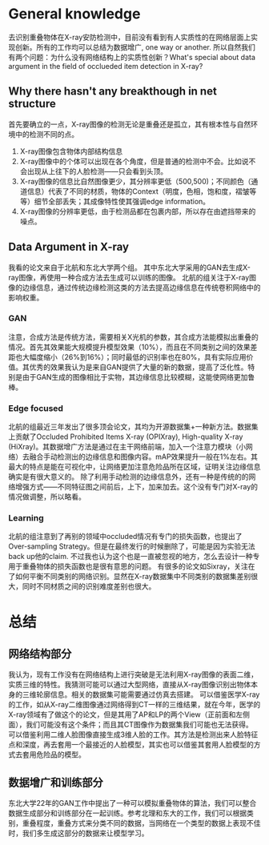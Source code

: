 # General knowledge
去识别重叠物体在X-ray安防检测中，目前没有看到有人实质性的在网络层面上实现创新。所有的工作均可以总结为数据增广, one way or another. 
所以自然我们有两个问题：为什么没有网络结构上的实质性创新？What's special about data argument in the field of occlueded item detection in X-ray?
## Why there hasn't any breakthough in net structure
首先要确立的一点，X-ray图像的检测无论是重叠还是孤立，其有根本性与自然环境中的检测不同的点。
1. X-ray图像包含物体内部结构信息 
2. X-ray图像中的个体可以出现在各个角度，但是普通的检测中不会。比如说不会出现从上往下的人脸检测——只会看到头顶。
3. X-ray图像的信息比自然图像更少，其分辨率更低（500,500)；不同颜色（通道信息）代表了不同的材质，物体的Context（明度，色相，饱和度，褶皱等等）细节全部丢失；其成像特性使其强调edge information。
4. X-ray图像的分辨率更低，由于检测品都在包裹内部，所以存在由遮挡带来的噪点。
## Data Argument in X-ray
我看的论文来自于北航和东北大学两个组。
其中东北大学采用的GAN去生成X-ray图像，再使用一种合成方法去生成可以训练的图像。
北航的组关注于X-ray图像的边缘信息，通过传统边缘检测这类的方法去提高边缘信息在传统卷积网络中的影响权重。
### GAN
注意，合成方法是传统方法，需要相关X光机的参数，其合成方法能模拟出重叠的情况。首先其效果能大规模提升模型效果（10%），而且在不同类别之间的效果差距也大幅度缩小（26%到16%）；同时最低的识别率也在80%，具有实际应用价值。其优秀的效果我认为是来自GAN提供了大量的新的数据，提高了泛化性。特别是由于GAN生成的图像相比于实物，其边缘信息比较模糊，这能使网络更加鲁棒。
### Edge focused
北航的组最近三年发出了很多顶会论文，其均为开源数据集+一种新方法。数据集上贡献了Occluded Prohibited Items X-ray (OPIXray), High-quality X-ray (HiXray)。其数据增广方法是通过在主干网络前端，加入一个注意力模块（小网络）去融合手动检测出的边缘信息和图像内容。mAP效果提升一般在1%左右。其最大的特点是能在可视化中，让网络更加注意危险品所在区域，证明关注边缘信息确实是有很大意义的。
除了利用手动检测的边缘信息外，还有一种是传统的的网络增强方式——不同特征图之间前后，上下，加来加去。这个没有专门对X-ray的情况做调整，所以略看。
### Learning 
北航的组注意到了再别的领域中occluded情况有专门的损失函数，也提出了Over-sampling Strategy。但是在最终发行的时候删除了，可能是因为实验无法back up他的claim. 不过我也认为这个也是一直被忽视的地方，怎么去设计一种专用于重叠物体的损失函数也是很有意思的问题。
有很多的论文如Sixray，关注在了如何平衡不同类别的网络识别。显然在X-ray数据集中不同类别的数据集差别很大，同时不同材质之间的识别难度差别也很大。
# 总结
## 网络结构部分
我认为，现有工作没有在网络结构上进行突破是无法利用X-ray图像的表面二维，实质三维的特性。我猜测可能可以通过大型网络，直接从X-ray图像识别出物体本身的三维轮廓信息。相关的数据集可能需要通过仿真去搭建。
可以借鉴医学X-ray的工作，如从X-ray二维图像通过网络得到CT一样的三维结果，就在今年，医学的X-ray领域有了做这个的论文，但是其用了AP和LP的两个View（正前面和左侧面），我们可能没有这个条件；而且其CT图像作为数据集我们可能也无法获得。
可以借鉴利用二维人脸图像直接生成3维人脸的工作。其方法是检测出来人脸特征点和深度，再去套用一个最接近的人脸模型，其实也可以借鉴其套用人脸模型的方式去套用危险品的模型。
## 数据增广和训练部分
东北大学22年的GAN工作中提出了一种可以模拟重叠物体的算法，我们可以整合数据生成部分和训练部分在一起训练。参考北理和东大的工作，我们可以根据类别，重叠程度，重叠方式来分类不同的数据，当网络在一个类型的数据上表现不佳时，我们多生成这部分的数据来让模型学习。



